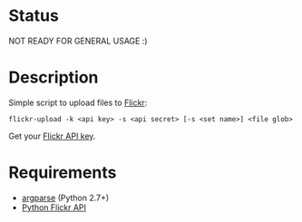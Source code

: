 Status
======

NOT READY FOR GENERAL USAGE :)

Description
===========

Simple script to upload files to [Flickr](http://flickr.com):

    flickr-upload -k <api key> -s <api secret> [-s <set name>] <file glob>

Get your [Flickr API key](http://www.flickr.com/services/api/).

Requirements
============

* [argparse](http://docs.python.org/2.7/library/argparse.html) (Python 2.7+)
* [Python Flickr API](https://github.com/alexis-mignon/python-flickr-api/)
